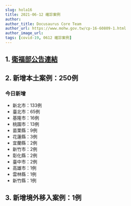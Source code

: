 ```yaml
---
slug: hola16
title: 2021-06-12 確診案例
author: 
author_title: Docusaurus Core Team
author_url: https://www.mohw.gov.tw/cp-16-60809-1.html
author_image_url: 
tags: [covid-19, 0612 確診案例]
---
```


## 1. [衛福部公告連結](https://www.cdc.gov.tw/Bulletin/Detail/MHEOJlq75e2VYGkuBMGeJQ?typeid=9)

## 2. 新增本土案例：250例

### 今日新增
* 新北市：133例
* 臺北市：65例
* 基隆市：16例
* 桃園市：13例
* 苗栗縣：9例
* 花蓮縣：3例
* 宜蘭縣：2例
* 新竹市：2例
* 彰化縣：2例
* 臺中市：2例
* 高雄市：1例
* 雲林縣：1例
* 新竹縣：1例

## 3. 新增境外移入案例：1例
